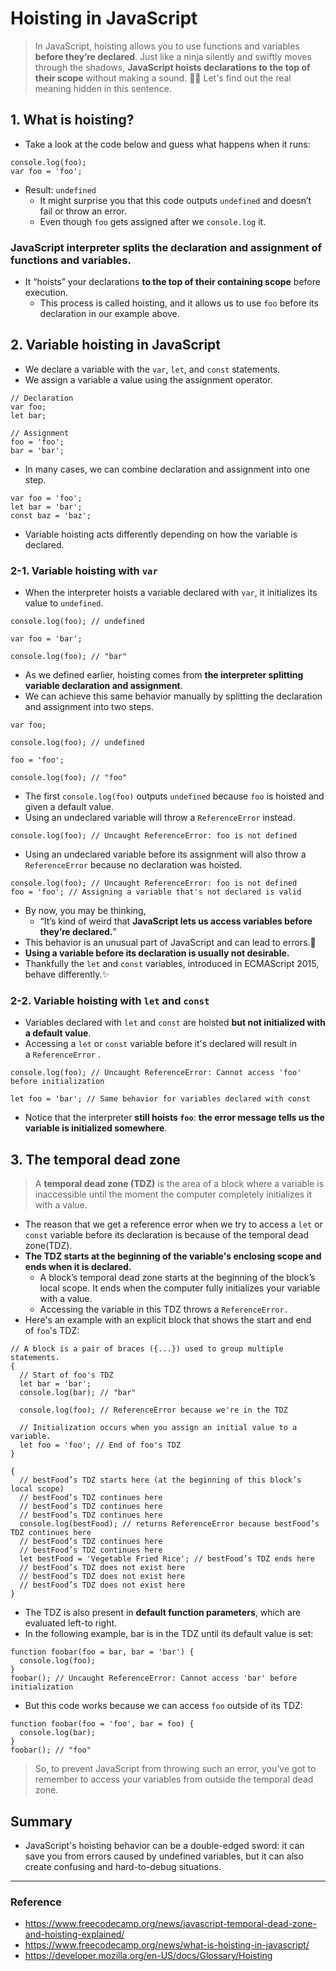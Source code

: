 # Hoisting in JavaScript

> In JavaScript, hoisting allows you to use functions and variables **before they’re declared**. Just like a ninja silently and swiftly moves through the shadows, **JavaScript hoists declarations to the top of their scope** without making a sound. 🥷🏻 Let's find out the real meaning hidden in this sentence.

## 1. What is hoisting?

- Take a look at the code below and guess what happens when it runs:

```tsx
console.log(foo);
var foo = 'foo';
```

- Result: `undefined`
  - It might surprise you that this code outputs `undefined` and doesn’t fail or throw an error.
  - Even though `foo` gets assigned after we `console.log` it.

### JavaScript interpreter splits the declaration and assignment of functions and variables.

- It “hoists” your declarations **to the top of their containing scope** before execution.
  - This process is called hoisting, and it allows us to use `foo` before its declaration in our example above.

## 2. Variable hoisting in JavaScript

- We declare a variable with the `var`, `let`, and `const` statements.
- We assign a variable a value using the assignment operator.

```tsx
// Declaration
var foo;
let bar;

// Assignment
foo = 'foo';
bar = 'bar';
```

- In many cases, we can combine declaration and assignment into one step.

```tsx
var foo = 'foo';
let bar = 'bar';
const baz = 'baz';
```

- Variable hoisting acts differently depending on how the variable is declared.

### 2-1. Variable hoisting with `var`

- When the interpreter hoists a variable declared with `var`, it initializes its value to `undefined`.

```tsx
console.log(foo); // undefined

var foo = 'bar';

console.log(foo); // "bar"
```

- As we defined earlier, hoisting comes from **the interpreter splitting variable declaration and assignment**.
- We can achieve this same behavior manually by splitting the declaration and assignment into two steps.

```tsx
var foo;

console.log(foo); // undefined

foo = 'foo';

console.log(foo); // "foo"
```

- The first `console.log(foo)` outputs `undefined` because `foo` is hoisted and given a default value.
- Using an undeclared variable will throw a `ReferenceError` instead.

```tsx
console.log(foo); // Uncaught ReferenceError: foo is not defined
```

- Using an undeclared variable before its assignment will also throw a `ReferenceError` because no declaration was hoisted.

```tsx
console.log(foo); // Uncaught ReferenceError: foo is not defined
foo = 'foo'; // Assigning a variable that's not declared is valid
```

- By now, you may be thinking,
  - “It’s kind of weird that **JavaScript lets us access variables before they’re declared.**”
- This behavior is an unusual part of JavaScript and can lead to errors.🚨
- **Using a variable before its declaration is usually not desirable.**
- Thankfully the `let` and `const` variables, introduced in ECMAScript 2015, behave differently.✨

### 2-2. Variable hoisting with `let` and `const`

- Variables declared with `let` and `const` are hoisted **but not initialized with a default value**.
- Accessing a `let` or `const` variable before it's declared will result in a `ReferenceError` .

```tsx
console.log(foo); // Uncaught ReferenceError: Cannot access 'foo' before initialization

let foo = 'bar'; // Same behavior for variables declared with const
```

- Notice that the interpreter **still hoists `foo`**: **the error message tells us the variable is initialized somewhere**.

## 3. The temporal dead zone

> A **temporal dead zone (TDZ)** is the area of a block where a variable is inaccessible until the moment the computer completely initializes it with a value.

- The reason that we get a reference error when we try to access a `let` or `const` variable before its declaration is because of the temporal dead zone(TDZ).
- **The TDZ starts at the beginning of the variable's enclosing scope and ends when it is declared.**
  - A block’s temporal dead zone starts at the beginning of the block’s local scope. It ends when the computer fully initializes your variable with a value.
  - Accessing the variable in this TDZ throws a `ReferenceError.`
- Here's an example with an explicit block that shows the start and end of `foo`'s TDZ:

```tsx
// A block is a pair of braces ({...}) used to group multiple statements.
{
  // Start of foo's TDZ
  let bar = 'bar';
  console.log(bar); // "bar"

  console.log(foo); // ReferenceError because we're in the TDZ

  // Initialization occurs when you assign an initial value to a variable.
  let foo = 'foo'; // End of foo's TDZ
}
```

```tsx
{
  // bestFood’s TDZ starts here (at the beginning of this block’s local scope)
  // bestFood’s TDZ continues here
  // bestFood’s TDZ continues here
  // bestFood’s TDZ continues here
  console.log(bestFood); // returns ReferenceError because bestFood’s TDZ continues here
  // bestFood’s TDZ continues here
  // bestFood’s TDZ continues here
  let bestFood = 'Vegetable Fried Rice'; // bestFood’s TDZ ends here
  // bestFood’s TDZ does not exist here
  // bestFood’s TDZ does not exist here
  // bestFood’s TDZ does not exist here
}
```

- The TDZ is also present in **default function parameters**, which are evaluated left-to right.
- In the following example, bar is in the TDZ until its default value is set:

```tsx
function foobar(foo = bar, bar = 'bar') {
  console.log(foo);
}
foobar(); // Uncaught ReferenceError: Cannot access 'bar' before initialization
```

- But this code works because we can access `foo` outside of its TDZ:

```tsx
function foobar(foo = 'foo', bar = foo) {
  console.log(bar);
}
foobar(); // "foo"
```

> So, to prevent JavaScript from throwing such an error, you’ve got to remember to access your variables from outside the temporal dead zone.

## Summary

- JavaScript's hoisting behavior can be a double-edged sword: it can save you from errors caused by undefined variables, but it can also create confusing and hard-to-debug situations.

---

### Reference

- https://www.freecodecamp.org/news/javascript-temporal-dead-zone-and-hoisting-explained/
- https://www.freecodecamp.org/news/what-is-hoisting-in-javascript/
- https://developer.mozilla.org/en-US/docs/Glossary/Hoisting
